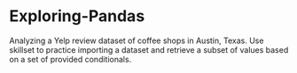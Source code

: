 # Exploring-Pandas
Analyzing a Yelp review dataset of coffee shops in Austin, Texas. Use skillset to practice importing a dataset and retrieve a subset of values based on a set of provided conditionals.
